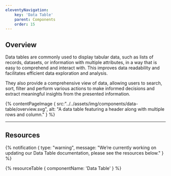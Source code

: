 ```yaml
---
eleventyNavigation:
    key: 'Data Table'
    parent: Components
    order: 15
---
```


## Overview
Data tables are commonly used to display tabular data, such as lists of records, datasets, or information with multiple attributes, in a way that is easy to comprehend and interact with. This improves data readability and facilitates efficient data exploration and analysis.

They also provide a comprehensive view of data, allowing users to search, sort, filter and perform various actions to make informed decisions and extract meaningful insights from the presented information.


{% contentPageImage {
    src:"../../assets/img/components/data-table/overview.svg",
    alt: "A data table featuring a header along with multiple rows and column."
} %}

---

## Resources

{% notification {
  type: "warning",
  message: "We’re currently working on updating our Data Table documentation, please see the resources below."
} %}

{% resourceTable {
    componentName: 'Data Table'
} %}
